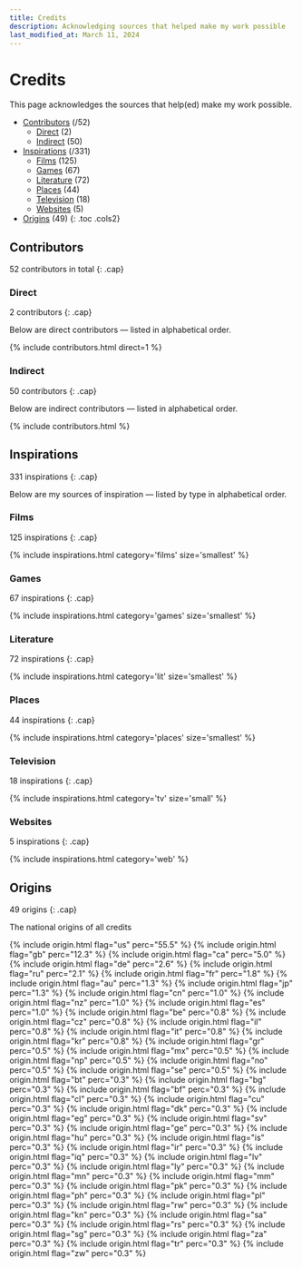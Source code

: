 ```yaml
---
title: Credits
description: Acknowledging sources that helped make my work possible
last_modified_at: March 11, 2024
---
```


# Credits
This page acknowledges the sources that help(ed) make my work possible.

- [Contributors](#contributors) (/52)
  - [Direct](#direct) (2)
  - [Indirect](#indirect) (50)
- [Inspirations](#inspirations) (/331)
  - [Films](#films) (125)
  - [Games](#games) (67)
  - [Literature](#literature) (72)
  - [Places](#places) (44)
  - [Television](#television) (18)
  - [Websites](#websites) (5)
- [Origins](#origins) (49)
{: .toc .cols2}

## Contributors
52 contributors in total
{: .cap}

### Direct
2 contributors
{: .cap}

Below are direct contributors — listed in alphabetical order.

{% include contributors.html direct=1 %}

### Indirect
50 contributors
{: .cap}

Below are indirect contributors — listed in alphabetical order.

{% include contributors.html %}

## Inspirations
331 inspirations
{: .cap}

Below are my sources of inspiration — listed by type in alphabetical order.

### Films
125 inspirations
{: .cap}

{% include inspirations.html category='films' size='smallest' %}

### Games
67 inspirations
{: .cap}

{% include inspirations.html category='games' size='smallest' %}

### Literature
72 inspirations
{: .cap}

{% include inspirations.html category='lit' size='smallest' %}

### Places
44 inspirations
{: .cap}

{% include inspirations.html category='places' size='smallest' %}

### Television
18 inspirations
{: .cap}

{% include inspirations.html category='tv' size='small' %}

### Websites
5 inspirations
{: .cap}

{% include inspirations.html category='web' %}

## Origins
49 origins
{: .cap}

The national origins of all credits

{% include origin.html flag="us" perc="55.5" %}
{% include origin.html flag="gb" perc="12.3" %}
{% include origin.html flag="ca" perc="5.0" %}
{% include origin.html flag="de" perc="2.6" %}
{% include origin.html flag="ru" perc="2.1" %}
{% include origin.html flag="fr" perc="1.8" %}
{% include origin.html flag="au" perc="1.3" %}
{% include origin.html flag="jp" perc="1.3" %}
{% include origin.html flag="cn" perc="1.0" %}
{% include origin.html flag="nz" perc="1.0" %}
{% include origin.html flag="es" perc="1.0" %}
{% include origin.html flag="be" perc="0.8" %}
{% include origin.html flag="cz" perc="0.8" %}
{% include origin.html flag="il" perc="0.8" %}
{% include origin.html flag="it" perc="0.8" %}
{% include origin.html flag="kr" perc="0.8" %}
{% include origin.html flag="gr" perc="0.5" %}
{% include origin.html flag="mx" perc="0.5" %}
{% include origin.html flag="np" perc="0.5" %}
{% include origin.html flag="no" perc="0.5" %}
{% include origin.html flag="se" perc="0.5" %}
{% include origin.html flag="bt" perc="0.3" %}
{% include origin.html flag="bg" perc="0.3" %}
{% include origin.html flag="bf" perc="0.3" %}
{% include origin.html flag="cl" perc="0.3" %}
{% include origin.html flag="cu" perc="0.3" %}
{% include origin.html flag="dk" perc="0.3" %}
{% include origin.html flag="eg" perc="0.3" %}
{% include origin.html flag="sv" perc="0.3" %}
{% include origin.html flag="ge" perc="0.3" %}
{% include origin.html flag="hu" perc="0.3" %}
{% include origin.html flag="is" perc="0.3" %}
{% include origin.html flag="ir" perc="0.3" %}
{% include origin.html flag="iq" perc="0.3" %}
{% include origin.html flag="lv" perc="0.3" %}
{% include origin.html flag="ly" perc="0.3" %}
{% include origin.html flag="mn" perc="0.3" %}
{% include origin.html flag="mm" perc="0.3" %}
{% include origin.html flag="pk" perc="0.3" %}
{% include origin.html flag="ph" perc="0.3" %}
{% include origin.html flag="pl" perc="0.3" %}
{% include origin.html flag="rw" perc="0.3" %}
{% include origin.html flag="kn" perc="0.3" %}
{% include origin.html flag="sa" perc="0.3" %}
{% include origin.html flag="rs" perc="0.3" %}
{% include origin.html flag="sg" perc="0.3" %}
{% include origin.html flag="za" perc="0.3" %}
{% include origin.html flag="tr" perc="0.3" %}
{% include origin.html flag="zw" perc="0.3" %}
